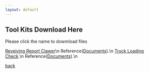 ```yaml
---
layout: default
---
```


## Tool Kits Download Here
Please click the name to dowmload files

[Reveiving Report Clawer]()\n
Reference([Documents]()).\n
[Truck Loading Check]().\n
Reference([Documents]()).\n

[back](./)
